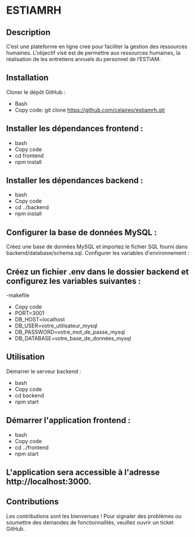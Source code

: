 # ESTIAMRH

## Description 
C’est une plateforme en ligne cree pour faciliter la gestion des ressources humaines. 
L'objectif visé est de permettre aux ressources humaines, la réalisation de les entretiens annuels du personnel 
de l’ESTIAM.


## Installation
Cloner le dépôt GitHub :
- Bash
- Copy code: git clone https://github.com/celaireo/estiamrh.git

## Installer les dépendances frontend :
- bash
- Copy code
- cd frontend
- npm install

## Installer les dépendances backend :

- bash
- Copy code
- cd ../backend
- npm install

## Configurer la base de données MySQL :

Créez une base de données MySQL et importez le fichier SQL fourni dans backend/database/schema.sql.
Configurer les variables d'environnement :

## Créez un fichier .env dans le dossier backend et configurez les variables suivantes :
-makefile
- Copy code
- PORT=3001
- DB_HOST=localhost
- DB_USER=votre_utilisateur_mysql
- DB_PASSWORD=votre_mot_de_passe_mysql
- DB_DATABASE=votre_base_de_données_mysql

## Utilisation
Démarrer le serveur backend :

- bash
- Copy code
- cd backend
- npm start

## Démarrer l'application frontend :
- bash
- Copy code
- cd ../frontend
- npm start

## L'application sera accessible à l'adresse http://localhost:3000.

## Contributions
Les contributions sont les bienvenues ! Pour signaler des problèmes ou soumettre des demandes de fonctionnalités, veuillez ouvrir un ticket GitHub.
